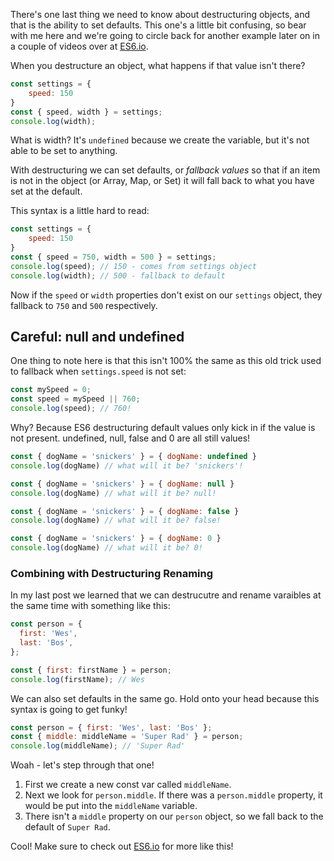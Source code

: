 There's one last thing we need to know about destructuring objects, and that is the ability to set defaults. This one's a little bit confusing, so bear with me here and we're going to circle back for another example later on in a couple of videos over at [ES6.io](https://ES6.io).

When you destructure an object, what happens if that value isn't there? 

```js
const settings = {
	speed: 150
}
const { speed, width } = settings; 
console.log(width);
```

What is width? It's `undefined` because we create the variable, but it's not able to be set to anything. 

With destructuring we can set defaults, or _fallback values_ so that if an item is not in the object (or Array, Map, or Set) it will fall back to what you have set at the default.

This syntax is a little hard to read:

```js
const settings = {
	speed: 150
}
const { speed = 750, width = 500 } = settings;
console.log(speed); // 150 - comes from settings object
console.log(width); // 500 - fallback to default
```

Now if the `speed` or `width` properties don't exist on our `settings` object, they fallback to `750` and `500` respectively.

## Careful: null and undefined

One thing to note here is that this isn't 100% the same as this old trick used to fallback when `settings.speed` is not set:

```js
const mySpeed = 0;
const speed = mySpeed || 760; 
console.log(speed); // 760!
```

Why? Because ES6 destructuring default values only kick in if the value is not present. undefined, null, false and 0 are all still values!

```js
const { dogName = 'snickers' } = { dogName: undefined }
console.log(dogName) // what will it be? 'snickers'!

const { dogName = 'snickers' } = { dogName: null }
console.log(dogName) // what will it be? null!

const { dogName = 'snickers' } = { dogName: false }
console.log(dogName) // what will it be? false!

const { dogName = 'snickers' } = { dogName: 0 }
console.log(dogName) // what will it be? 0!
```


### Combining with Destructuring Renaming

In my last post we learned that we can destrucutre and rename varaibles at the same time with something like this:

```js
const person = {
  first: 'Wes',
  last: 'Bos',
};

const { first: firstName } = person;
console.log(firstName); // Wes
```

We can also set defaults in the same go. Hold onto your head because this syntax is going to get funky!

```js
const person = { first: 'Wes', last: 'Bos' };
const { middle: middleName = 'Super Rad' } = person;
console.log(middleName); // 'Super Rad'
```

Woah - let's step through that one! 

1. First we create a new const var called `middleName`.
2. Next we look for `person.middle`. If there was a `person.middle` property, it would be put into the `middleName` variable.
3. There isn't a `middle` property on our `person` object, so we fall back to the default of `Super Rad`. 

Cool! Make sure to check out [ES6.io](https://ES6.io) for more like this!
